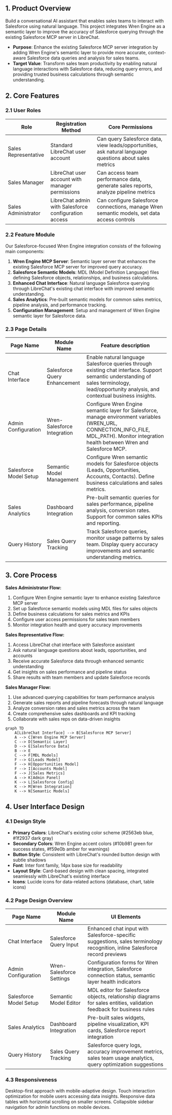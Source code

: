 ## 1. Product Overview

Build a conversational AI assistant that enables sales teams to interact with Salesforce using natural language. This project integrates Wren Engine as a semantic layer to improve the accuracy of Salesforce querying through the existing Salesforce MCP server in LibreChat.

- **Purpose**: Enhance the existing Salesforce MCP server integration by adding Wren Engine's semantic layer to provide more accurate, context-aware Salesforce data queries and analysis for sales teams.
- **Target Value**: Transform sales team productivity by enabling natural language interactions with Salesforce data, reducing query errors, and providing trusted business calculations through semantic understanding.

## 2. Core Features

### 2.1 User Roles

| Role | Registration Method | Core Permissions |
|------|---------------------|------------------|
| Sales Representative | Standard LibreChat user account | Can query Salesforce data, view leads/opportunities, ask natural language questions about sales metrics |
| Sales Manager | LibreChat user account with manager permissions | Can access team performance data, generate sales reports, analyze pipeline metrics |
| Sales Administrator | LibreChat admin with Salesforce configuration access | Can configure Salesforce connections, manage Wren semantic models, set data access controls |

### 2.2 Feature Module

Our Salesforce-focused Wren Engine integration consists of the following main components:

1. **Wren Engine MCP Server**: Semantic layer server that enhances the existing Salesforce MCP server for improved query accuracy.
2. **Salesforce Semantic Models**: MDL (Model Definition Language) files defining Salesforce objects, relationships, and business calculations.
3. **Enhanced Chat Interface**: Natural language Salesforce querying through LibreChat's existing chat interface with improved semantic understanding.
4. **Sales Analytics**: Pre-built semantic models for common sales metrics, pipeline analysis, and performance tracking.
5. **Configuration Management**: Setup and management of Wren Engine semantic layer for Salesforce data.

### 2.3 Page Details

| Page Name | Module Name | Feature description |
|-----------|-------------|---------------------|
| Chat Interface | Salesforce Query Enhancement | Enable natural language Salesforce queries through existing chat interface. Support semantic understanding of sales terminology, lead/opportunity analysis, and contextual business insights. |
| Admin Configuration | Wren-Salesforce Integration | Configure Wren Engine semantic layer for Salesforce, manage environment variables (WREN_URL, CONNECTION_INFO_FILE, MDL_PATH). Monitor integration health between Wren and Salesforce MCP. |
| Salesforce Model Setup | Semantic Model Management | Configure Wren semantic models for Salesforce objects (Leads, Opportunities, Accounts, Contacts). Define business calculations and sales metrics. |
| Sales Analytics | Dashboard Integration | Pre-built semantic queries for sales performance, pipeline analysis, conversion rates. Support for common sales KPIs and reporting. |
| Query History | Sales Query Tracking | Track Salesforce queries, monitor usage patterns by sales team. Display query accuracy improvements and semantic understanding metrics. |

## 3. Core Process

**Sales Administrator Flow:**
1. Configure Wren Engine semantic layer to enhance existing Salesforce MCP server
2. Set up Salesforce semantic models using MDL files for sales objects
3. Define business calculations for sales metrics and KPIs
4. Configure user access permissions for sales team members
5. Monitor integration health and query accuracy improvements

**Sales Representative Flow:**
1. Access LibreChat chat interface with Salesforce assistant
2. Ask natural language questions about leads, opportunities, and accounts
3. Receive accurate Salesforce data through enhanced semantic understanding
4. Get insights on sales performance and pipeline status
5. Share results with team members and update Salesforce records

**Sales Manager Flow:**
1. Use advanced querying capabilities for team performance analysis
2. Generate sales reports and pipeline forecasts through natural language
3. Analyze conversion rates and sales metrics across the team
4. Create comprehensive sales dashboards and KPI tracking
5. Collaborate with sales reps on data-driven insights

```mermaid
graph TD
    A[LibreChat Interface] --> B[Salesforce MCP Server]
    A --> C[Wren Engine MCP Server]
    C --> D[Semantic Layer]
    D --> E[Salesforce Data]
    B --> E
    C --> F[MDL Models]
    F --> G[Leads Model]
    F --> H[Opportunities Model]
    F --> I[Accounts Model]
    F --> J[Sales Metrics]
    A --> K[Admin Panel]
    K --> L[Salesforce Config]
    K --> M[Wren Integration]
    K --> N[Semantic Models]
```

## 4. User Interface Design

### 4.1 Design Style

- **Primary Colors**: LibreChat's existing color scheme (#2563eb blue, #1f2937 dark gray)
- **Secondary Colors**: Wren Engine accent colors (#10b981 green for success states, #f59e0b amber for warnings)
- **Button Style**: Consistent with LibreChat's rounded button design with subtle shadows
- **Font**: Inter font family, 14px base size for readability
- **Layout Style**: Card-based design with clean spacing, integrated seamlessly with LibreChat's existing interface
- **Icons**: Lucide icons for data-related actions (database, chart, table icons)

### 4.2 Page Design Overview

| Page Name | Module Name | UI Elements |
|-----------|-------------|-------------|
| Chat Interface | Salesforce Query Input | Enhanced chat input with Salesforce-specific suggestions, sales terminology recognition, inline Salesforce record previews |
| Admin Configuration | Wren-Salesforce Settings | Configuration forms for Wren integration, Salesforce connection status, semantic layer health indicators |
| Salesforce Model Setup | Semantic Model Editor | MDL editor for Salesforce objects, relationship diagrams for sales entities, validation feedback for business rules |
| Sales Analytics | Dashboard Integration | Pre-built sales widgets, pipeline visualization, KPI cards, Salesforce report integration |
| Query History | Sales Query Tracking | Salesforce query logs, accuracy improvement metrics, sales team usage analytics, query optimization suggestions |

### 4.3 Responsiveness

Desktop-first approach with mobile-adaptive design. Touch interaction optimization for mobile users accessing data insights. Responsive data tables with horizontal scrolling on smaller screens. Collapsible sidebar navigation for admin functions on mobile devices.